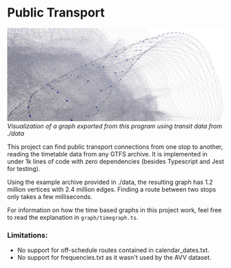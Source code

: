 # Public Transport

![Visualization of graph created with ./data data](./graph.jpeg)
*Visualization of a graph exported from this program using transit data from ./data*

This project can find public transport connections from one stop to another, reading the timetable data from any GTFS archive. It is implemented in under 1k lines of code with zero dependencies (besides Typescript and Jest for testing).

Using the example archive provided in ./data, the resulting graph has 1.2 million vertices with 2.4 million edges. Finding a route between two stops only takes a few milliseconds.

For information on how the time based graphs in this project work, feel free to read the explanation in `graph/timegraph.ts`.

### Limitations:
- No support for off-schedule routes contained in calendar_dates.txt.
- No support for frequencies.txt as it wasn't used by the AVV dataset.
